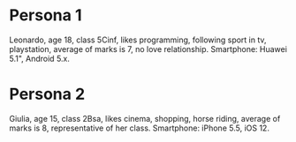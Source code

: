 # Persona 1
Leonardo, age 18, class 5Cinf, likes programming, following sport in tv, playstation, average of marks is 7, no love relationship. Smartphone: Huawei 5.1", Android 5.x.

# Persona 2
Giulia, age 15, class 2Bsa, likes cinema, shopping, horse riding, average of marks is 8, representative of her class. Smartphone: iPhone 5.5, iOS 12.

